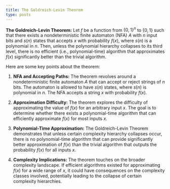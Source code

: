 ```yaml
---
title: The Goldreich-Levin Theorem
type: posts
---
```


**The Goldreich-Levin Theorem:** Let $f$ be a function from $\{0, 1\}^n$ to $\{0, 1\}$ such that there exists a nondeterministic finite automaton (NFA) $A$ with $n$ input bits and $s(n)$ states that accepts $x$ with probability $f(x)$, where $s(n)$ is a polynomial in $n$. Then, unless the polynomial hierarchy collapses to its third level, there is no efficient (i.e., polynomial-time) algorithm that approximates $f(x)$ significantly better than the trivial algorithm.

Here are some key points about the theorem:

1. **NFA and Accepting Paths:** The theorem revolves around a nondeterministic finite automaton $A$ that can accept or reject strings of $n$ bits. The automaton is allowed to have $s(n)$ states, where $s(n)$ is polynomial in $n$. The NFA accepts a string $x$ with probability $f(x)$.

2. **Approximation Difficulty:** The theorem explores the difficulty of approximating the value of $f(x)$ for an arbitrary input $x$. The goal is to determine whether there exists a polynomial-time algorithm that can efficiently approximate $f(x)$ for most inputs $x$.

3. **Polynomial-Time Approximation:** The Goldreich-Levin Theorem demonstrates that unless certain complexity hierarchy collapses occur, there is no polynomial-time algorithm that can provide significantly better approximation of $f(x)$ than the trivial algorithm that outputs the probability $f(x)$ for all inputs $x$.

4. **Complexity Implications:** The theorem touches on the broader complexity landscape. If efficient algorithms existed for approximating $f(x)$ for a wide range of $x$, it could have consequences on the complexity classes involved, potentially leading to the collapse of certain complexity hierarchies.

